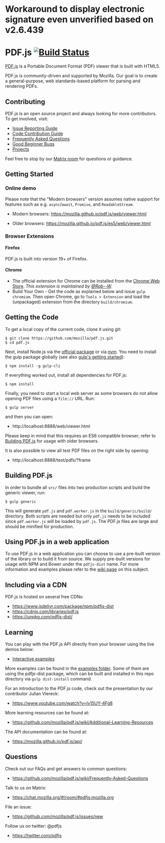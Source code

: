 # Workaround to display electronic signature even unverified based on v2.6.439

# PDF.js [![Build Status](https://travis-ci.org/mozilla/pdf.js.svg?branch=master)](https://travis-ci.org/mozilla/pdf.js)

[PDF.js](https://mozilla.github.io/pdf.js/) is a Portable Document Format (PDF) viewer that is built with HTML5.

PDF.js is community-driven and supported by Mozilla. Our goal is to
create a general-purpose, web standards-based platform for parsing and
rendering PDFs.

## Contributing

PDF.js is an open source project and always looking for more contributors. To
get involved, visit:

+ [Issue Reporting Guide](https://github.com/mozilla/pdf.js/blob/master/.github/CONTRIBUTING.md)
+ [Code Contribution Guide](https://github.com/mozilla/pdf.js/wiki/Contributing)
+ [Frequently Asked Questions](https://github.com/mozilla/pdf.js/wiki/Frequently-Asked-Questions)
+ [Good Beginner Bugs](https://github.com/mozilla/pdf.js/issues?direction=desc&labels=5-good-beginner-bug&page=1&sort=created&state=open)
+ [Projects](https://github.com/mozilla/pdf.js/projects)

Feel free to stop by our [Matrix room](https://chat.mozilla.org/#/room/#pdfjs:mozilla.org) for questions or guidance.

## Getting Started

### Online demo

Please note that the "Modern browsers" version assumes native support for
features such as e.g. `async`/`await`, `Promise`, and `ReadableStream`.

+ Modern browsers: https://mozilla.github.io/pdf.js/web/viewer.html

+ Older browsers: https://mozilla.github.io/pdf.js/es5/web/viewer.html

### Browser Extensions

#### Firefox

PDF.js is built into version 19+ of Firefox.

#### Chrome

+ The official extension for Chrome can be installed from the [Chrome Web Store](https://chrome.google.com/webstore/detail/pdf-viewer/oemmndcbldboiebfnladdacbdfmadadm).
*This extension is maintained by [@Rob--W](https://github.com/Rob--W).*
+ Build Your Own - Get the code as explained below and issue `gulp chromium`. Then open
Chrome, go to `Tools > Extension` and load the (unpackaged) extension from the
directory `build/chromium`.

## Getting the Code

To get a local copy of the current code, clone it using git:

    $ git clone https://github.com/mozilla/pdf.js.git
    $ cd pdf.js

Next, install Node.js via the [official package](https://nodejs.org) or via
[nvm](https://github.com/creationix/nvm). You need to install the gulp package
globally (see also [gulp's getting started](https://github.com/gulpjs/gulp/blob/master/docs/getting-started.md#getting-started)):

    $ npm install -g gulp-cli

If everything worked out, install all dependencies for PDF.js:

    $ npm install

Finally, you need to start a local web server as some browsers do not allow opening
PDF files using a `file://` URL. Run:

    $ gulp server

and then you can open:

+ http://localhost:8888/web/viewer.html

Please keep in mind that this requires an ES6 compatible browser; refer to [Building PDF.js](https://github.com/mozilla/pdf.js/blob/master/README.md#building-pdfjs) for usage with older browsers.

It is also possible to view all test PDF files on the right side by opening:

+ http://localhost:8888/test/pdfs/?frame

## Building PDF.js

In order to bundle all `src/` files into two production scripts and build the generic
viewer, run:

    $ gulp generic

This will generate `pdf.js` and `pdf.worker.js` in the `build/generic/build/` directory.
Both scripts are needed but only `pdf.js` needs to be included since `pdf.worker.js` will
be loaded by `pdf.js`. The PDF.js files are large and should be minified for production.

## Using PDF.js in a web application

To use PDF.js in a web application you can choose to use a pre-built version of the library
or to build it from source. We supply pre-built versions for usage with NPM and Bower under
the `pdfjs-dist` name. For more information and examples please refer to the
[wiki page](https://github.com/mozilla/pdf.js/wiki/Setup-pdf.js-in-a-website) on this subject.

## Including via a CDN

PDF.js is hosted on several free CDNs:
 - https://www.jsdelivr.com/package/npm/pdfjs-dist
 - https://cdnjs.com/libraries/pdf.js
 - https://unpkg.com/pdfjs-dist/

## Learning

You can play with the PDF.js API directly from your browser using the live demos below:

+ [Interactive examples](https://mozilla.github.io/pdf.js/examples/index.html#interactive-examples)

More examples can be found in the [examples folder](https://github.com/mozilla/pdf.js/tree/master/examples/). Some of them are using the pdfjs-dist package, which can be built and installed in this repo directory via `gulp dist-install` command.

For an introduction to the PDF.js code, check out the presentation by our
contributor Julian Viereck:

+ https://www.youtube.com/watch?v=Iv15UY-4Fg8

More learning resources can be found at:

+ https://github.com/mozilla/pdf.js/wiki/Additional-Learning-Resources

The API documentation can be found at:

+ https://mozilla.github.io/pdf.js/api/

## Questions

Check out our FAQs and get answers to common questions:

+ https://github.com/mozilla/pdf.js/wiki/Frequently-Asked-Questions

Talk to us on Matrix:

+ https://chat.mozilla.org/#/room/#pdfjs:mozilla.org

File an issue:

+ https://github.com/mozilla/pdf.js/issues/new

Follow us on twitter: @pdfjs

+ https://twitter.com/pdfjs
